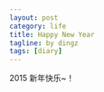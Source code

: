 ```yaml
---
layout: post
category: life
title: Happy New Year
tagline: by dingz
tags: [diary]
---
```

2015 新年快乐~！
